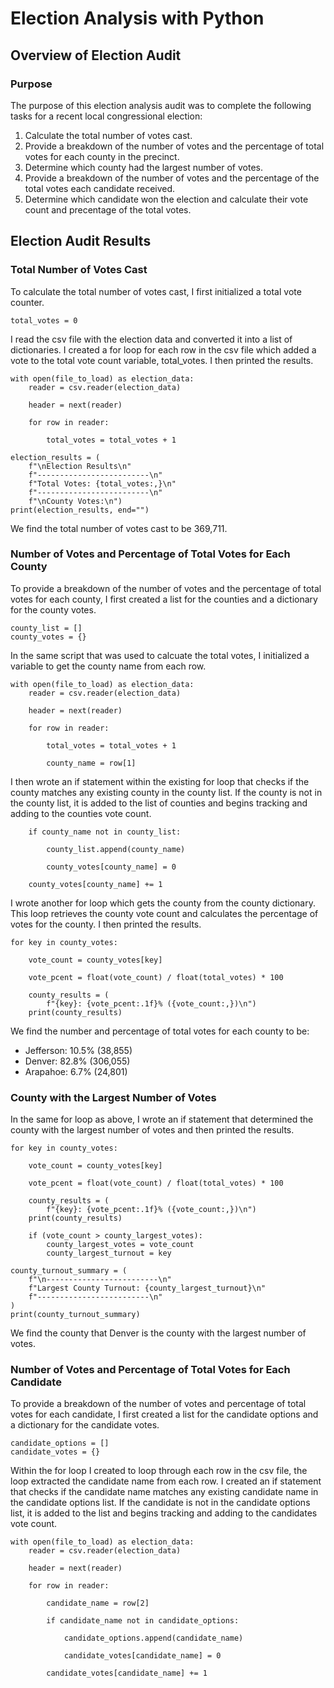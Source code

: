 # Election Analysis with Python

## Overview of Election Audit

### Purpose
The purpose of this election analysis audit was to complete the following tasks for a recent local congressional election:

 1. Calculate the total number of votes cast.
 2. Provide a breakdown of the number of votes and the percentage of total votes for each county in the precinct.
 3. Determine which county had the largest number of votes.
 4. Provide a breakdown of the number of votes and the percentage of the total votes each candidate received.
 5. Determine which candidate won the election and calculate their vote count and precentage of the total votes.

## Election Audit Results

### Total Number of Votes Cast
To calculate the total number of votes cast, I first initialized a total vote counter.

```
total_votes = 0
```

I read the csv file with the election data and converted it into a list of dictionaries. I created a for loop for each row in the csv file which added a vote to the total vote count variable, total_votes. I then printed the results.

```
with open(file_to_load) as election_data:
    reader = csv.reader(election_data)

    header = next(reader)

    for row in reader:

        total_votes = total_votes + 1
        
election_results = (
    f"\nElection Results\n"
    f"-------------------------\n"
    f"Total Votes: {total_votes:,}\n"
    f"-------------------------\n"
    f"\nCounty Votes:\n")
print(election_results, end="")
```

We find the total number of votes cast to be 369,711.

### Number of Votes and Percentage of Total Votes for Each County
To provide a breakdown of the number of votes and the percentage of total votes for each county, I first created a list for the counties and a dictionary for the county votes.

```
county_list = []
county_votes = {}
```

In the same script that was used to calcuate the total votes, I initialized a variable to get the county name from each row.

```
with open(file_to_load) as election_data:
    reader = csv.reader(election_data)

    header = next(reader)

    for row in reader:

        total_votes = total_votes + 1
        
        county_name = row[1]
```

I then wrote an if statement within the existing for loop that checks if the county matches any existing county in the county list. If the county is not in the county list, it is added to the list of counties and begins tracking and adding to the counties vote count.

```
    if county_name not in county_list:
        
        county_list.append(county_name)
        
        county_votes[county_name] = 0
        
    county_votes[county_name] += 1
```

I wrote another for loop which gets the county from the county dictionary. This loop retrieves the county vote count and calculates the percentage of votes for the county. I then printed the results.

```
for key in county_votes:

    vote_count = county_votes[key]
    
    vote_pcent = float(vote_count) / float(total_votes) * 100
        
    county_results = (
        f"{key}: {vote_pcent:.1f}% ({vote_count:,})\n")
    print(county_results)
```

We find the number and percentage of total votes for each county to be:
 - Jefferson: 10.5% (38,855)
 - Denver: 82.8% (306,055)
 - Arapahoe: 6.7% (24,801)

### County with the Largest Number of Votes
In the same for loop as above, I wrote an if statement that determined the county with the largest number of votes and then printed the results.

```
for key in county_votes:

    vote_count = county_votes[key]
    
    vote_pcent = float(vote_count) / float(total_votes) * 100
        
    county_results = (
        f"{key}: {vote_pcent:.1f}% ({vote_count:,})\n")
    print(county_results)
    
    if (vote_count > county_largest_votes):
        county_largest_votes = vote_count
        county_largest_turnout = key
        
county_turnout_summary = (
    f"\n-------------------------\n"
    f"Largest County Turnout: {county_largest_turnout}\n"
    f"-------------------------\n"
)
print(county_turnout_summary)
```

We find the county that Denver is the county with the largest number of votes.

### Number of Votes and Percentage of Total Votes for Each Candidate
To provide a breakdown of the number of votes and percentage of total votes for each candidate, I first created a list for the candidate options and a dictionary for the candidate votes.

```
candidate_options = []
candidate_votes = {}
```

Within the for loop I created to loop through each row in the csv file, the loop extracted the candidate name from each row. I created an if statement that checks if the candidate name matches any existing candidate name in the candidate options list. If the candidate is not in the candidate options list, it is added to the list and begins tracking and adding to the candidates vote count.

```
with open(file_to_load) as election_data:
    reader = csv.reader(election_data)

    header = next(reader)

    for row in reader:

        candidate_name = row[2]

        if candidate_name not in candidate_options:

            candidate_options.append(candidate_name)

            candidate_votes[candidate_name] = 0

        candidate_votes[candidate_name] += 1
```


